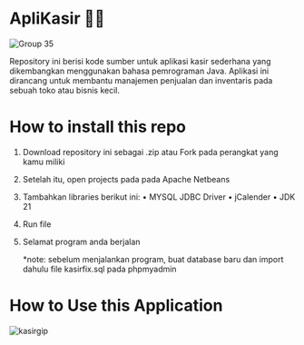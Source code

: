 # ApliKasir 👩🧑

![Group 35](https://github.com/raeiiooo/kasir-aplikasi/assets/123860422/7374e88b-ab20-4da3-a5c1-1732c71568cf)

Repository ini berisi kode sumber untuk aplikasi kasir sederhana yang dikembangkan menggunakan bahasa pemrograman Java. Aplikasi ini dirancang untuk membantu manajemen penjualan dan inventaris pada sebuah toko atau bisnis kecil.

# How to install this repo

1. Download repository ini sebagai .zip atau Fork pada perangkat yang kamu miliki
2. Setelah itu, open projects pada pada Apache Netbeans
3. Tambahkan libraries berikut ini:
   • MYSQL JDBC Driver
   • jCalender
   • JDK 21
4. Run file
5. Selamat program anda berjalan

   *note: sebelum menjalankan program, buat database baru dan import dahulu file kasirfix.sql pada phpmyadmin

# How to Use this Application

![kasirgip](https://github.com/raeiiooo/kasir-aplikasi/assets/123860422/8ce39773-5fd5-4f19-940d-92c643aca929)



